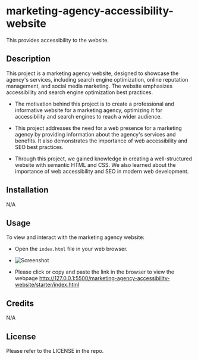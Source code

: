 # marketing-agency-accessibility-website
This provides accessibility to the website.

## Description

This project is a marketing agency website, designed to showcase the agency's services, including search engine optimization, online reputation management, and social media marketing. The website emphasizes accessibility and search engine optimization best practices.

- The motivation behind this project is to create a professional and informative website for a marketing agency, optimizing it for accessibility and search engines to reach a wider audience.

- This project addresses the need for a web presence for a marketing agency by providing information about the agency's services and benefits. It also demonstrates the importance of web accessibility and SEO best practices.

- Through this project, we gained knowledge in creating a well-structured website with semantic HTML and CSS. We also learned about the importance of web accessibility and SEO in modern web development.

## Installation

N/A

## Usage

To view and interact with the marketing agency website:

- Open the `index.html` file in your web browser.

- ![Screenshot](/marketing-agency-accessibility-website/Screenshot.png)

- Please click or copy and paste the link in the browser to view the webpage http://127.0.0.1:5500/marketing-agency-accessibility-website/starter/index.html

## Credits

N/A

## License

Please refer to the LICENSE in the repo.